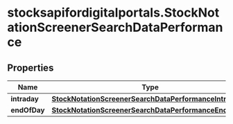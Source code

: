 # stocksapifordigitalportals.StockNotationScreenerSearchDataPerformance

## Properties

Name | Type | Description | Notes
------------ | ------------- | ------------- | -------------
**intraday** | [**StockNotationScreenerSearchDataPerformanceIntraday**](StockNotationScreenerSearchDataPerformanceIntraday.md) |  | [optional] 
**endOfDay** | [**StockNotationScreenerSearchDataPerformanceEndOfDay**](StockNotationScreenerSearchDataPerformanceEndOfDay.md) |  | [optional] 


